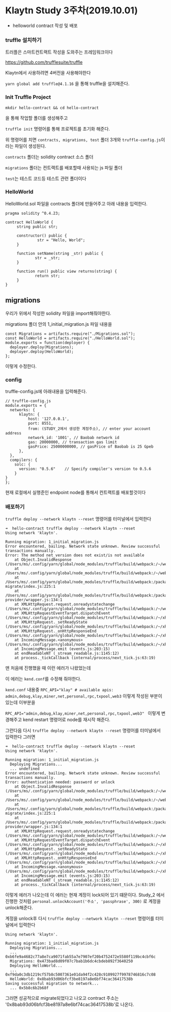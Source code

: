 # Klaytn Study 3주차(2019.10.01)
- helloworld contract 작성 및 배포

### truffle 설치하기

트러플은 스마트컨트랙트 작성을 도와주는 프레임워크이다

https://github.com/trufflesuite/truffle

Klaytn에서 사용하려면 4버전을 사용해야한다

`yarn global add truffle@4.1.16` 을 통해 truffle을 설치해준다.

### Init Truffle Project

`mkdir hello-contract && cd hello-contract`

을 통해 작업할 폴더를 생성해주고

`truffle init` 명령어를 통해 프로젝트를 초기화 해준다.

위 명령어를 치면 `contracts, migrations, test` 폴더 3개와 `truffle-config.js`이라는 파일이 생성된다.

`contracts` 폴더는 solidity contract 소스 폴더

`migrations` 폴더는 컨트랙트를 배포할때 사용되는 js 파일 폴더

`test`는 테스트 코드등 테스트 관련 폴더이다


### HelloWorld

HelloWorld.sol 파일을 contracts 폴더에 만들어주고 아래 내용을 입력한다.

```
pragma solidity ^0.4.23;

contract HelloWorld {
     string public str;

     constructor() public {
              str = "Hello, World";
     }

     function setName(string _str) public {
             str = _str;
     }

     function run() public view returns(string) {
             return str;
     }
}
````

##  migrations

우리가 위에서 작성한 solidity 파일을 import해줘야한다.

migrations 폴더 안의 1_initial_migration.js 파일 내용을

```
const Migrations = artifacts.require("./Migrations.sol");
const HelloWorld = artifacts.require("./HelloWorld.sol");
module.exports = function(deployer) {
  deployer.deploy(Migrations);
  deployer.deploy(HelloWorld);
};
```

이렇게 수정한다.


### config

truffle-config.js에 아래내용을 입력해준다.

```
// truffle-config.js
module.exports = {
  networks: {
      klaytn: {
          host: '127.0.0.1',
          port: 8551,
          from: (STUDY_2에서 생성한 계정주소), // enter your account address
          network_id: '1001', // Baobab network id
          gas: 20000000, // transaction gas limit
          gasPrice: 25000000000, // gasPrice of Baobab is 25 Gpeb
      },
  },
  compilers: {
    solc: {
      version: "0.5.6"    // Specify compiler's version to 0.5.6
    }
}
};
```

현재 로컬에서 실행준인 endpoint node를 통해서 컨트랙트를 배포할것이다

### 배포하기

`truffle deploy --network klaytn --reset` 명령어를 터미널에서 입력한다

```
➜  hello-contract truffle deploy --network klaytn --reset
Using network 'klaytn'.

Running migration: 1_initial_migration.js
Error encountered, bailing. Network state unknown. Review successful transactions manually.
Error: The method net_version does not exist/is not available
    at Object.InvalidResponse (/Users/ms/.config/yarn/global/node_modules/truffle/build/webpack:/~/web3/lib/web3/errors.js:38:1)
    at /Users/ms/.config/yarn/global/node_modules/truffle/build/webpack:/~/web3/lib/web3/requestmanager.js:86:1
    at /Users/ms/.config/yarn/global/node_modules/truffle/build/webpack:/packages/truffle-migrate/index.js:225:1
    at /Users/ms/.config/yarn/global/node_modules/truffle/build/webpack:/packages/truffle-provider/wrapper.js:134:1
    at XMLHttpRequest.request.onreadystatechange (/Users/ms/.config/yarn/global/node_modules/truffle/build/webpack:/~/web3/lib/web3/httpprovider.js:128:1)
    at XMLHttpRequestEventTarget.dispatchEvent (/Users/ms/.config/yarn/global/node_modules/truffle/build/webpack:/~/xhr2/lib/xhr2.js:64:1)
    at XMLHttpRequest._setReadyState (/Users/ms/.config/yarn/global/node_modules/truffle/build/webpack:/~/xhr2/lib/xhr2.js:354:1)
    at XMLHttpRequest._onHttpResponseEnd (/Users/ms/.config/yarn/global/node_modules/truffle/build/webpack:/~/xhr2/lib/xhr2.js:509:1)
    at IncomingMessage.<anonymous> (/Users/ms/.config/yarn/global/node_modules/truffle/build/webpack:/~/xhr2/lib/xhr2.js:469:1)
    at IncomingMessage.emit (events.js:203:15)
    at endReadableNT (_stream_readable.js:1145:12)
    at process._tickCallback (internal/process/next_tick.js:63:19)
```

맨 처음에 진행했을 때 이런 에러가 나왔었는데

이 에러는 `kend.conf`를 수정해 줘야한다. 

`kend.conf` 내용중 
`RPC_API="klay" # available apis: admin,debug,klay,miner,net,personal,rpc,txpool,web3` 이렇게 작성된 부분이 있는데 이부분을

`RPC_API="admin,debug,klay,miner,net,personal,rpc,txpool,web3" ` 이렇게 변경해주고 kend restart 명령어로 node를 재시작 해준다.

그런다음 다시 `truffle deploy --network klaytn --reset` 명령어를 터미널에서 입력한다 그러면 

```
➜  hello-contract truffle deploy --network klaytn --reset
Using network 'klaytn'.

Running migration: 1_initial_migration.js
  Deploying Migrations...
  ... undefined
Error encountered, bailing. Network state unknown. Review successful transactions manually.
Error: authentication needed: password or unlock
    at Object.InvalidResponse (/Users/ms/.config/yarn/global/node_modules/truffle/build/webpack:/~/web3/lib/web3/errors.js:38:1)
    at /Users/ms/.config/yarn/global/node_modules/truffle/build/webpack:/~/web3/lib/web3/requestmanager.js:86:1
    at /Users/ms/.config/yarn/global/node_modules/truffle/build/webpack:/packages/truffle-migrate/index.js:225:1
    at /Users/ms/.config/yarn/global/node_modules/truffle/build/webpack:/packages/truffle-provider/wrapper.js:134:1
    at XMLHttpRequest.request.onreadystatechange (/Users/ms/.config/yarn/global/node_modules/truffle/build/webpack:/~/web3/lib/web3/httpprovider.js:128:1)
    at XMLHttpRequestEventTarget.dispatchEvent (/Users/ms/.config/yarn/global/node_modules/truffle/build/webpack:/~/xhr2/lib/xhr2.js:64:1)
    at XMLHttpRequest._setReadyState (/Users/ms/.config/yarn/global/node_modules/truffle/build/webpack:/~/xhr2/lib/xhr2.js:354:1)
    at XMLHttpRequest._onHttpResponseEnd (/Users/ms/.config/yarn/global/node_modules/truffle/build/webpack:/~/xhr2/lib/xhr2.js:509:1)
    at IncomingMessage.<anonymous> (/Users/ms/.config/yarn/global/node_modules/truffle/build/webpack:/~/xhr2/lib/xhr2.js:469:1)
    at IncomingMessage.emit (events.js:203:15)
    at endReadableNT (_stream_readable.js:1145:12)
    at process._tickCallback (internal/process/next_tick.js:63:19)
```

이렇게 에러가 나오는데 이 에러는 현재 계정이 lock되어 있기 떄문이다. Study_2 에서 진행한 것처럼   `personal.unlockAccount('주소', 'passphrase', 300)` 로 계정을 unlock해준다.

계정을 unlock후 다시 `truffle deploy --network klaytn --reset` 명령어를 터미널에서 입력한다

```
Using network 'klaytn'.

Running migration: 1_initial_migration.js
  Deploying Migrations...
  ... 0xb6fe9a4682c77a8e7ca9071fab55a7e7907ef20b4752472e5580f119bc4cbf6c
  Migrations: 0x473bad8d09f07c7bab1b6dc4cbdeb892f3640250
  Deploying HelloWorld...
  ... 0xf9da0c3db1219cf57b8c5007361e01da94f2c428c9109927f9978746816c7c08
  HelloWorld: 0x8bab93d06bfcf3be8197a8e6bf74cac36417538b
Saving successful migration to network...
  ... 0x5b8c6b2b68f
```

그러면 성공적으로 migrate되었다고 나오고 contract 주소는 '0x8bab93d06bfcf3be8197a8e6bf74cac36417538b'로 나온다.